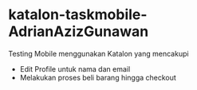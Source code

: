 # katalon-taskmobile-AdrianAzizGunawan

Testing Mobile menggunakan Katalon yang mencakupi
- Edit Profile untuk nama dan email
- Melakukan proses beli barang hingga checkout

